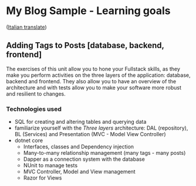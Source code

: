 # My Blog Sample - Learning goals 
([Italian translate](PostTags_IT.md))  

## Adding Tags to Posts [database, backend, frontend]  
The exercises of this unit allow you to hone your Fullstack skills, as they make you perform activities on the three layers of the application: database, backend and frontend. They also allow you to have an overview of the architecture and with tests allow you to make your software more robust and resilient to changes.  

### Technologies used
- SQL for creating and altering tables and querying data
- familiarize yourself with the *Three layers* architecture: DAL (repository), BL (Services) and Presentation (MVC - Model View Controller)  
- dotnet core  
    - Interfaces, classes and Dependency injection  
    - Many-to-many relationship management (many tags - many posts)  
    - Dapper as a connection system with the database  
    - NUnit to manage tests  
    - MVC Controller, Model and View management  
    - Razor for Views  


